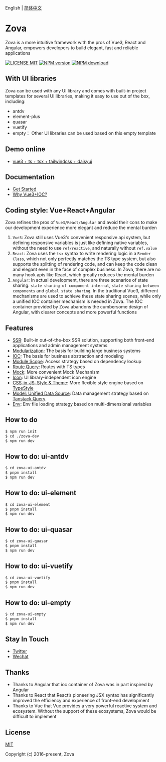English | [简体中文](./README.zh-CN.md)

# Zova

Zova is a more intuitive framework with the pros of Vue3, React and Angular, empowers developers to build elegant, fast and reliable applications

[![LICENSE MIT][license-image]][license-url]
[![NPM version][npm-image]][npm-url]
[![NPM download][download-image]][download-url]

[license-image]: https://img.shields.io/badge/license-MIT-blue.svg
[license-url]: https://github.com/cabloy/zova/blob/master/LICENSE
[npm-image]: https://img.shields.io/npm/v/zova.svg?style=flat-square
[npm-url]: https://npmjs.com/package/zova
[download-image]: https://img.shields.io/npm/dm/zova?color=orange&label=npm%20downloads
[download-url]: https://npmjs.com/package/zova

## With UI libraries

Zova can be used with any UI library and comes with built-in project templates for several UI libraries, making it easy to use out of the box, including:

- antdv
- element-plus
- quasar
- vuetify
- empty： Other UI libraries can be used based on this empty template

## Demo online

- [vue3 + ts + tsx + tailwindcss + daisyui](https://zova.js.org/zova-demo/)

## Documentation

- [Get Started](https://zova.js.org/guide/start/introduction.html)
- [Why Vue3+IOC?](https://zova.js.org/guide/start/why.html)

## Coding style: Vue+React+Angular

Zova refines the pros of `Vue3/React/Angular` and avoid their cons to make our development experience more elegant and reduce the mental burden

1. `Vue3`: Zova still uses Vue3's convenient responsive api system, but defining responsive variables is just like defining native variables, without the need to use `ref/reactive`, and naturally without `ref.value`
2. `React`: Zova uses the `tsx` syntax to write rendering logic in a `Render Class`, which not only perfectly matches the TS type system, but also supports the splitting of rendering code, and can keep the code clean and elegant even in the face of complex business. In Zova, there are no many hook apis like React, which greatly reduces the mental burden
3. `Angular`: In actual development, there are three scenarios of state sharing: `state sharing of component internal`, `state sharing between components` and `global state sharing`. In the traditional Vue3, different mechanisms are used to achieve these state sharing scenes, while only a unified IOC container mechanism is needed in Zova. The IOC container provided by Zova abandons the cumbersome design of Angular, with clearer concepts and more powerful functions

## Features

- [SSR](https://zova.js.org/guide/techniques/ssr/introduction.html): Built-in out-of-the-box SSR solution, supporting both front-end applications and admin management systems
- [Modularization](https://zova.js.org/guide/essentials/modularization/module.html): The basis for building large business systems
- [IOC](https://zova.js.org/guide/essentials/ioc/introduction.html): The basis for business abstraction and modeling
- [Module Scope](https://zova.js.org/guide/essentials/scope/introduction.html): Access strategy based on dependency lookup
- [Route Query](https://zova.js.org/guide/techniques/router/route-query.html): Routes with TS types
- [Mock](https://zova.js.org/guide/techniques/mock/introduction.html): More convenient Mock Mechanism
- [Icon](https://zova.js.org/guide/techniques/icon/icon-engine.html): UI library-independent icon engine
- [CSS-in-JS: Style & Theme](https://zova.js.org/guide/techniques/css-in-js/introduction.html): More flexible style engine based on [TypeStyle](https://github.com/typestyle/typestyle)
- [Model: Unified Data Source](https://zova.js.org/guide/techniques/model/introduction.html): Data management strategy based on [Tanstack Query](https://tanstack.com/query/latest/docs/framework/vue/overview)
- [Env](https://zova.js.org/guide/techniques/env/introduction.html): Env file loading strategy based on multi-dimensional variables

## How to do

```bash
$ npm run init
$ cd ./zova-dev
$ npm run dev
```

## How to do: ui-antdv

```bash
$ cd zova-ui-antdv
$ pnpm install
$ npm run dev
```

## How to do: ui-element

```bash
$ cd zova-ui-element
$ pnpm install
$ npm run dev
```

## How to do: ui-quasar

```bash
$ cd zova-ui-quasar
$ pnpm install
$ npm run dev
```

## How to do: ui-vuetify

```bash
$ cd zova-ui-vuetify
$ pnpm install
$ npm run dev
```

## How to do: ui-empty

```bash
$ cd zova-ui-empty
$ pnpm install
$ npm run dev
```

## Stay In Touch

- [Twitter](https://twitter.com/zhennann2024)
- [Wechat](./zova-docs/zh/assets/img/wx-zhennann.jpg)

## Thanks

- Thanks to Angular that ioc container of Zova was in part inspired by Angular
- Thanks to React that React’s pioneering JSX syntax has significantly improved the efficiency and experience of front-end development
- Thanks to Vue that Vue provides a very powerful reactive system and ecosystem. Without the support of these ecosystems, Zova would be difficult to implement

## License

[MIT](./LICENSE)

Copyright (c) 2016-present, Zova
